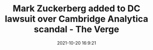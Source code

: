 ---
"title": "Mark Zuckerberg added to DC lawsuit over Cambridge Analytica scandal - The Verge"
"date": "2021-10-20 16:9:21"
"feed_name": "GOOGLENEWSMINING"
"feed_website": "https://news.google.com/search?q=mining%2Bincident&hl=en-US&gl=US&ceid=US:en"
"feed_rss": "https://news.google.com/rss/search?q=mining%2Bincident&hl=en-US&gl=US&ceid=US:en"
"link": "https://www.theverge.com/2021/10/20/22736476/mark-zuckerberg-dc-attorney-general-facebook-cambridge-analytica-lawsuit"
"source": "{'href': 'https://www.theverge.com', 'title': 'The Verge'}"
"file": "_posts/2021-1-1-d164efe926d39b9f12ef5294398e54b8dc5b0d04.md"
"accident": "0"
"drilling": "0"
"represented_by": "0"
"dead": "0"
"injured": "0"
"arrested": "0"
"place": "unknown place"
"where": "unknown site"
"causes": "unknown"
"place_uri": "unknown place"
---